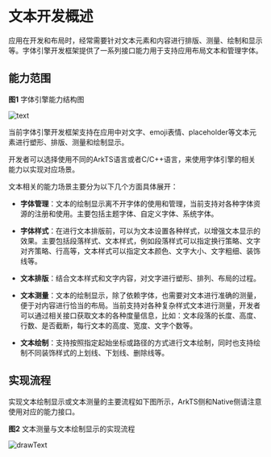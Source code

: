 # 文本开发概述
<!--Kit: ArkGraphics 2D-->
<!--Subsystem: Graphics-->
<!--Owner: @oh_wangxk; @gmiao522; @Lem0nC-->
<!--Designer: @liumingxiang-->
<!--Tester: @yhl0101-->
<!--Adviser: @ge-yafang-->
应用在开发和布局时，经常需要针对文本元素和内容进行排版、测量、绘制和显示等。字体引擎开发框架提供了一系列接口能力用于支持应用布局文本和管理字体。

## 能力范围

**图1** 字体引擎能力结构图

![text](figures/text.png)

当前字体引擎开发框架支持在应用中对文字、emoji表情、placeholder等文本元素进行塑形、排版、测量和绘制显示。

开发者可以选择使用不同的ArkTS语言或者C/C++语言，来使用字体引擎的相关能力以实现对应场景。

文本相关的能力场景主要分为以下几个方面具体展开：

- **字体管理**：文本的绘制显示离不开字体的使用和管理，当前支持对各种字体资源的注册和使用。主要包括主题字体、自定义字体、系统字体。

- **字体样式**：在进行文本排版前，可以为文本设置各种样式，以增强文本显示的效果。主要包括段落样式、文本样式，例如段落样式可以指定换行策略、文字对齐策略、行高等，文本样式可以指定文本颜色、文字大小、文字粗细、装饰线等。

- **文本排版**：结合文本样式和文字内容，对文字进行塑形、排列、布局的过程。

- **文本测量**：文本的绘制显示，除了依赖字体，也需要对文本进行准确的测量，便于对内容进行恰当的布局。当前支持对各种复杂样式文本进行测量，开发者可以通过相关接口获取文本的各种度量信息，比如：文本段落的长度、高度、行数、是否截断，每行文本的高度、宽度、文字个数等。

- **文本绘制**：支持按照指定起始坐标或路径的方式进行文本绘制，同时也支持绘制不同装饰样式的上划线、下划线、删除线等。


## 实现流程

实现文本绘制显示或文本测量的主要流程如下图所示，ArkTS侧和Native侧请注意使用对应的能力接口。

**图2** 文本测量与文本绘制显示的实现流程 

![drawText](figures/drawText.jpg)

